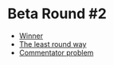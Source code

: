 # Beta Round #2

* [Winner][]
* [The least round way][]
* [Commentator problem][]

[Winner]:              http://codeforces.com/contest/2/problem/A
[The least round way]: http://codeforces.com/contest/2/problem/B
[Commentator problem]: http://codeforces.com/contest/2/problem/C
